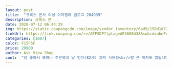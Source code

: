 ```yaml
---
layout: post 
title:  "크록스 본사 여성 이자벨라 클로그 204939" 
description: 크록스 본 ..
date: 2020-07-12 06:44:29 
img: https://static.coupangcdn.com/image/vendor_inventory/6ad9/158d1d7249f840d75705d5f96a8816a69358e4be5565990ee94c122de3d6.jpg 
linkUrl: https://link.coupang.com/re/AFFSDP?lptag=AF3600438&subid=ahnPublicAsk&pageKey=1153262767&itemId=2128063266&vendorItemId=70126613601&traceid=V0-113-cea6233234ab0404 
categories: [1007] 
color: F15F5F 
price: 29900 
author: Ask View Shop 
cont:  "넘 좋아서 또하나 주문했고 딸 엄마(82세) 까지 사드림<br/>발 큰 여자도 많답니다<br/>색상과 착용감 기대한 것과 비숫합니다.<br/><br/>신체구조상 오른발이  아주조금 넓은편이라  조금 끼기는 한데 왼쪽은 편합니다<br/>실내에서 신어보니  바닥이 두툼해서 무릎과 허리에 부담을 덜어주어서 좋습니다<br/>여름애 괜찮네요.<br/><br/>조금더 큰 사이즈도 나왔으면 좋겠습니다<br/>" 
---
```

